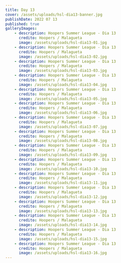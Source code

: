 ```yaml
---
title: Day 13
cover: /assets/uploads/hsl-dia13-banner.jpg
publishDate: 2022 07 13
published: true
galleryImages:
    - description: Hoopers Summer League - Dia 13
      credito: Hoopers / Malagueta
      image: /assets/uploads/hsl-dia13-01.jpg
    - description: Hoopers Summer League - Dia 13
      credito: Hoopers / Malagueta
      image: /assets/uploads/hsl-dia13-02.jpg
    - description: Hoopers Summer League - Dia 13
      credito: Hoopers / Malagueta
      image: /assets/uploads/hsl-dia13-03.jpg
    - description: Hoopers Summer League - Dia 13
      credito: Hoopers / Malagueta
      image: /assets/uploads/hsl-dia13-04.jpg
    - description: Hoopers Summer League - Dia 13
      credito: Hoopers / Malagueta
      image: /assets/uploads/hsl-dia13-05.jpg
    - description: Hoopers Summer League - Dia 13
      credito: Hoopers / Malagueta
      image: /assets/uploads/hsl-dia13-06.jpg
    - description: Hoopers Summer League - Dia 13
      credito: Hoopers / Malagueta
      image: /assets/uploads/hsl-dia13-07.jpg
    - description: Hoopers Summer League - Dia 13
      credito: Hoopers / Malagueta
      image: /assets/uploads/hsl-dia13-08.jpg
    - description: Hoopers Summer League - Dia 13
      credito: Hoopers / Malagueta
      image: /assets/uploads/hsl-dia13-09.jpg
    - description: Hoopers Summer League - Dia 13
      credito: Hoopers / Malagueta
      image: /assets/uploads/hsl-dia13-10.jpg
    - description: Hoopers Summer League - Dia 13
      credito: Hoopers / Malagueta
      image: /assets/uploads/hsl-dia13-11.jpg
    - description: Hoopers Summer League - Dia 13
      credito: Hoopers / Malagueta
      image: /assets/uploads/hsl-dia13-12.jpg
    - description: Hoopers Summer League - Dia 13
      credito: Hoopers / Malagueta
      image: /assets/uploads/hsl-dia13-13.jpg
    - description: Hoopers Summer League - Dia 13
      credito: Hoopers / Malagueta
      image: /assets/uploads/hsl-dia13-14.jpg
    - description: Hoopers Summer League - Dia 13
      credito: Hoopers / Malagueta
      image: /assets/uploads/hsl-dia13-15.jpg
    - description: Hoopers Summer League - Dia 13
      credito: Hoopers / Malagueta
      image: /assets/uploads/hsl-dia13-16.jpg
---
```

